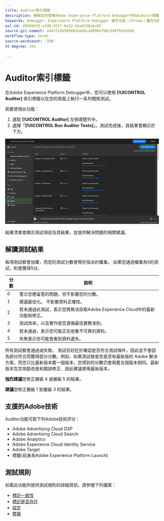 ```yaml
---
title: Auditor索引標籤
description: 瞭解如何使用Adobe Experience Platform Debugger中的Auditor標籤來測試Adobe Experience Cloud實作。
keywords: Debugger；Experience Platform Debugger 擴充功能；Chrome；擴充功能；Auditor；DTM；Target
exl-id: 409094f8-a7d9-45f7-ba12-b5e6250abc0f
source-git-commit: a442fa56589003dad4ca9896ef601349fb93d280
workflow-type: tm+mt
source-wordcount: '358'
ht-degree: 35%

---
```


# Auditor索引標籤

在Adobe Experience Platform Debugger中，您可以使用 **[!UICONTROL Auditor]** 索引標籤以在您的頁面上執行一系列稽核測試。

若要使用此功能：

1. 選取 **[!UICONTROL Auditor]** 左側導覽列中。
1. 選擇「**[!UICONTROL Run Auditor Tests]**」。測試完成後，其結果會顯示於下方。

![Auditor標籤上測試結果的熒幕擷圖](../assets/auditor-results.png)

結果清單會顯示測試項目及其結果，並提供解決問題的相關建議。

## 解讀測試結果

每項測試都會加權，而您的測試分數會等於指派的權重。 如果您通過權重為5的測試，則會獲得5分。

| 分數 | 說明 |
| --- | --- |
| 0 | 警示您應留意的問題，但不影響您的分數。 |
| 1 | 建議最佳化。 不影響資料正確性。 |
| 2 | 若未通過此測試，表示您將無法存取Adobe Experience Cloud中的最新功能和修正。 |
| 3 | 測試效率，以及實作是否遵循最佳實務准則。 |
| 4 | 若未通過，表示您可能正在收集不可靠的資料。 |
| 5 | 失敗表示您可能會看到資料遺失。 |

所有測試都會通過或失敗。 測試目的在於確認是否符合測試條件，因此並不會因為部分符合而獲得部分分數。例如，如果測試檢查您是否有最新版的 Adobe 解決方案，而您只比最新版本舊一個版本，您得到的分數仍會與舊五個版本相同。最新版本包含效能改進和錯誤修正，因此建議使用最新版本。

**強烈建議**&#x200B;您修正層級 4 或層級 5 的結果。

**建議**&#x200B;您修正層級 1 到層級 3 的結果。

## 支援的Adobe技術

Auditor功能可對下列Adobe技術評分：

* Adobe Advertising Cloud DSP
* Adobe Advertising Cloud Search
* Adobe Analytics
* Adobe Experience Cloud Identity Service
* Adobe Target
* 標籤(前身為Adobe Experience Platform Launch)

## 測試規則

如需此功能所提供測試規則的詳細資訊，請參閱下列檔案：

* [標記一致性](./tag-consistency.md)
* [標記是否存在](./tag-presence.md)
* [設定](./configuration.md)
* [警報](./alerts.md)
